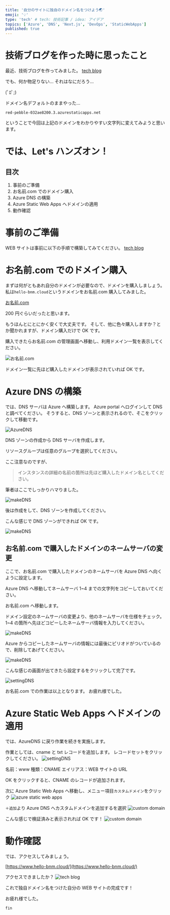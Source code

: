 ```yaml
---
title: '自分のサイトに独自のドメイン名をつけよう🌏'
emoji: '💡'
type: 'tech' # tech: 技術記事 / idea: アイデア
topics: ['Azure', 'DNS', 'Next.js', 'DevOps', 'StaticWebApps']
published: true
---
```


# 技術ブログを作った時に思ったこと

最近、技術ブログを作ってみました。
[tech blog](https://zenn.dev/yusu29/articles/azuredevops_staticapps_next)

でも、何か物足りない...
それはなにだろう...

(ﾟﾛﾟ;)

ドメイン名デフォルトのままやった...

`red-pebble-032ae8200.3.azurestaticapps.net`

ということで今回は上記のドメインをわかりやすい文字列に変えてみようと思います。

# では、Let's ハンズオン！

## 目次

1. 事前のご準備
2. お名前.com でのドメイン購入
3. Azure DNS の構築
4. Azure Static Web Apps へドメインの適用
5. 動作確認

# 事前のご準備

WEB サイトは事前に以下の手順で構築してみてください。
[tech blog](https://zenn.dev/yusu29/articles/azuredevops_staticapps_next)

# お名前.com でのドメイン購入

まずは何がともあれ自分のドメインが必要なので、ドメインを購入しましょう。
私は`hello-bnm.cloud`というドメインをお名前.com 購入してみました。

[お名前.com](https://www.onamae.com/)

200 円ぐらいだったと思います。

もうほんとにとにかく安くで大丈夫です。
そして、他に色々購入しますか？とか聞かれますが、ドメイン購入だけで OK です。

購入できたらお名前.com の管理画面へ移動し、利用ドメイン一覧を表示してください。

![お名前.com](/images/azure_dns_domain/onamae.png)

ドメイン一覧に先ほど購入したドメインが表示されていれば OK です。

# Azure DNS の構築

では、DNS サーバは Azure へ構築します。
Azure portal へログインして DNS と調べてください。
そうすると、DNS ゾーンと表示されるので、そこをクリックして移動です。

![AzureDNS](/images/azure_dns_domain/azuredns.png)

DNS ゾーンの作成から DNS サーバを作成します。

リソースグループは任意のグループを選択してください。

ここ注意なのですが、

> インスタンスの詳細の名前の箇所は先ほど購入したドメイン名としてください。

筆者はここでしっかりハマりました。

![makeDNS](/images/azure_dns_domain/makedns.png)

後は作成をして、DNS ゾーンを作成してください。

こんな感じで DNS ゾーンができれば OK です。

![makeDNS](/images/azure_dns_domain/dnszone.png)

## お名前.com で購入したドメインのネームサーバの変更

ここで、お名前.com で購入したドメインのネームサーバを Azure DNS へ向くように設定します。

Azure DNS へ移動してネームサーバ 1~4 までの文字列をコピーしておいてください。

お名前.com へ移動します。

ドメイン設定のネームサーバの変更より、他のネームサーバを仕様をチェック。
1~4 の箇所へ先ほどコピーしたネームサーバ情報を入力してください。

![makeDNS](/images/azure_dns_domain/nameserver.png)

Azure からコピーしたネームサーバの情報には最後にピリオドがついているので、削除してあげてください。

![makeDNS](/images/azure_dns_domain/settingnameserver.png)

こんな感じの画面が出てきたら設定するをクリックして完了です。

![settingDNS](/images/azure_dns_domain/dnssetting.png)

お名前.com での作業は以上となります。
お疲れ様でした。

# Azure Static Web Apps へドメインの適用

では、AzureDNS に戻り作業を続きを実施します。

作業としては、cname と txt レコードを追加します。
レコードセットをクリックしてください。
![settingDNS](/images/azure_dns_domain/recordset.png)

名前：www
種類：CNAME
エイリアス：WEB サイトの URL

OK をクリックすると、CNAME のレコードが追加されます。

次に Azure Static Web Apps へ移動し、メニュー項目`カスタムドメイン`をクリック
![azure static web apps](/images/azure_dns_domain/azurestaticwebapps.png)

`＋追加`より Azure DNS へカスタムドメインを追加するを選択
![custom domain](/images/azure_dns_domain/customdomain.png)

こんな感じで検証済みと表示されれば OK です！
![custom domain](/images/azure_dns_domain/finish.png)

# 動作確認

では、アクセスしてみましょう。

[https://www.hello-bnm.cloud/](https://www.hello-bnm.cloud/)

アクセスできましたか？
![tech blog](/images/azure_dns_domain/techblog.png)

これで独自ドメイン名をつけた自分の WEB サイトの完成です！

お疲れ様でした。

`fin`
